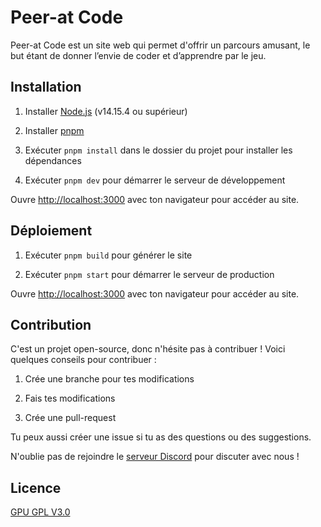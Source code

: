 # Peer-at Code

Peer-at Code est un site web qui permet d'offrir un parcours amusant, le but étant de donner l’envie de coder et d’apprendre par le jeu.

## Installation

1. Installer [Node.js](https://nodejs.org/en/download/) (v14.15.4 ou supérieur)

2. Installer [pnpm](https://pnpm.io/installation)

3. Exécuter `pnpm install` dans le dossier du projet pour installer les dépendances

4. Exécuter `pnpm dev` pour démarrer le serveur de développement

Ouvre [http://localhost:3000](http://localhost:3000) avec ton navigateur pour accéder au site.

## Déploiement

1. Exécuter `pnpm build` pour générer le site

2. Exécuter `pnpm start` pour démarrer le serveur de production

Ouvre [http://localhost:3000](http://localhost:3000) avec ton navigateur pour accéder au site.

## Contribution

C'est un projet open-source, donc n'hésite pas à contribuer ! Voici quelques conseils pour contribuer :

1. Crée une branche pour tes modifications

2. Fais tes modifications

3. Crée une pull-request

Tu peux aussi créer une issue si tu as des questions ou des suggestions.

N'oublie pas de rejoindre le [serveur Discord](https://discord.gg/72vuHcwUkE) pour discuter avec nous !

## Licence

[GPU GPL V3.0](https://github.com/Peer-at-Code/peer-at-code/blob/main/LICENSE)
